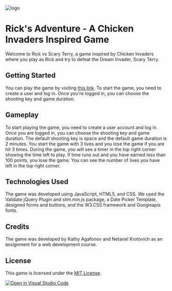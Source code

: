 ![logo](https://user-images.githubusercontent.com/85673795/235356923-acf4ceb9-6700-428f-bc20-5e10dcce5067.png)

# Rick's Adventure - A Chicken Invaders Inspired Game

Welcome to Rick vs Scary Terry, a game inspired by Chicken Invaders where you play as Rick and try to defeat the Dream Invader, Scary Terry.

## Getting Started

You can play the game by visiting [this link](https://web-development-environments-2023.github.io/assignment2-206332348_311272413/#). To start the game, you need to create a user and log in. Once you're logged in, you can choose the shooting key and game duration.

## Gameplay

To start playing the game, you need to create a user account and log in. Once you are logged in, you can choose the shooting key and game duration. 
The default shooting key is space and the default game duration is 2 minutes. You start the game with 3 lives and you lose the game if you are hit 3 times.
During the game, you will see a timer in the top right corner showing the time left to play.
If time runs out and you have earned less than 100 points, you lose the game. You can see the number of lives you have left in the top right corner.

## Technologies Used

The game was developed using JavaScript, HTML5, and CSS. We used the Validate jQuery Plugin and slim.min.js package, a Date Picker Template, designed forms and buttons, and the W3.CSS framework and Googleapis fonts.

## Credits

The game was developed by Kathy Agafonov and Netanel Krotovich as an assignment for a web development course.

## License

This game is licensed under the [MIT License](https://opensource.org/licenses/MIT).

[![Open in Visual Studio Code](https://classroom.github.com/assets/open-in-vscode-718a45dd9cf7e7f842a935f5ebbe5719a5e09af4491e668f4dbf3b35d5cca122.svg)](https://classroom.github.com/online_ide?assignment_repo_id=10927429&assignment_repo_type=AssignmentRepo)
